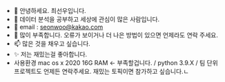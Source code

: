 - 👋 안녕하세요. 최선우입니다.
- 👀 데이터 분석을 공부하고 세상에 관심이 많은 사람입니다.
- 🌱 email : seonwoo@kakao.com 
- 💞️ 많이 부족합니다. 오류가 보이거나 더 나은 방법이 있으면 언제라도 연락 주세요.
- 📫 많은 것을 채우고 싶습니다.
- ✨ 저는 재밌는걸 좋아합니다. 
- 사용환경 mac os x 2020 16G RAM <- 부족할겁니다. / python 3.9.X / 팀 단위 프로젝트도 언제든 연락주세요. 재밌는 토픽이면 참가하고 싶습니다.ㄴ
<!---
SNOOthiking/SNOOthiking is a ✨ special ✨ repository because its `README.md` (this file) appears on your GitHub profile.
You can click the Preview link to take a look at your changes.
--->
